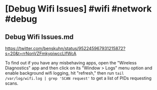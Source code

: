 # [Debug Wifi Issues] #wifi #network #debug

## Debug Wifi Issues.md

https://twitter.com/benskuhn/status/952245967931215872?s=20&t=rrNonVZFmkypiwccLlfWcA

To find out if you have any misbehaving apps, open the "Wireless Diagnostics" app and then click on its "Window > Logs" menu option and enable background wifi logging, hit "refresh," then run `tail /var/log/wifi.log | grep 'SCAN request'` to get a list of PIDs requesting scans.

